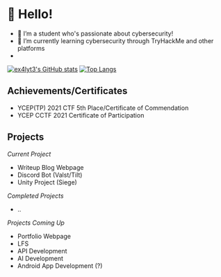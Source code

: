  # 👋 Hello!
- 👀 I’m a student who's passionate about cybersecurity!
- 🌱 I’m currently learning cybersecurity through TryHackMe and other platforms
- 
[![ex4lyt3's GitHub stats](https://github-readme-stats.vercel.app/api?username=ex4lyt3&show_icons=true&theme=radical)](https://github.com/anuraghazra/github-readme-stats)
[![Top Langs](https://github-readme-stats.vercel.app/api/top-langs/?username=ex4lyt3&show_icons=true&theme=radical)](https://github.com/anuraghazra/github-readme-stats)

## Achievements/Certificates
- YCEP(TP) 2021 CTF 5th Place/Certificate of Commendation
- YCEP CCTF 2021 Certificate of Participation

## Projects
*Current Project*
- Writeup Blog Webpage
- Discord Bot (Valst/Tilt)
- Unity Project (Siege)

*Completed Projects*
- ..

*Projects Coming Up*
- Portfolio Webpage
- LFS
- API Development
- AI Development
- Android App Development (?)
<!---
ex4lyt3/ex4lyt3 is a ✨ special ✨ repository because its `README.md` (this file) appears on your GitHub profile.
You can click the Preview link to take a look at your changes.
--->
